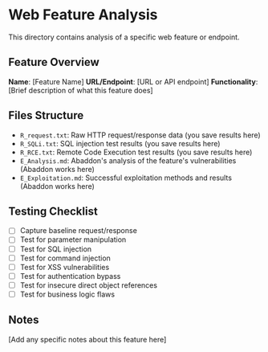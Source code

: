 # Web Feature Analysis

This directory contains analysis of a specific web feature or endpoint.

## Feature Overview

**Name**: [Feature Name]
**URL/Endpoint**: [URL or API endpoint]
**Functionality**: [Brief description of what this feature does]

## Files Structure

- `R_request.txt`: Raw HTTP request/response data (you save results here)
- `R_SQLi.txt`: SQL injection test results (you save results here)
- `R_RCE.txt`: Remote Code Execution test results (you save results here)
- `E_Analysis.md`: Abaddon's analysis of the feature's vulnerabilities (Abaddon works here)
- `E_Exploitation.md`: Successful exploitation methods and results (Abaddon works here)

## Testing Checklist

- [ ] Capture baseline request/response
- [ ] Test for parameter manipulation
- [ ] Test for SQL injection
- [ ] Test for command injection
- [ ] Test for XSS vulnerabilities
- [ ] Test for authentication bypass
- [ ] Test for insecure direct object references
- [ ] Test for business logic flaws

## Notes

[Add any specific notes about this feature here]
